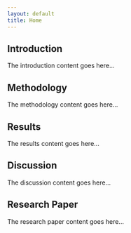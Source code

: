 ```yaml
---
layout: default
title: Home
---
```


<!-- Hero Section -->

<!-- Main Content -->
<section id="introduction" class="section">
  <div class="container">
    <h2>Introduction</h2>
    <p>The introduction content goes here...</p>
  </div>
</section>

<!-- Additional Sections -->
<section id="methodology" class="section">
  <div class="container">
    <h2>Methodology</h2>
    <p>The methodology content goes here...</p>
  </div>
</section>

<section id="results" class="section">
  <div class="container">
    <h2>Results</h2>
    <p>The results content goes here...</p>
  </div>
</section>

<section id="discussion" class="section">
  <div class="container">
    <h2>Discussion</h2>
    <p>The discussion content goes here...</p>
  </div>
</section>

<section id="research" class="section">
  <div class="container">
    <h2>Research Paper</h2>
    <p>The research paper content goes here...</p>
  </div>
</section>
